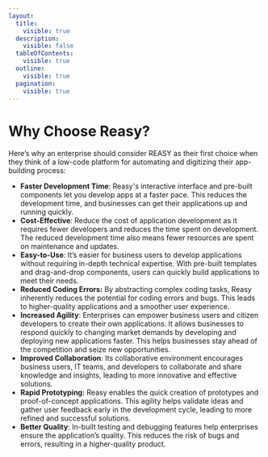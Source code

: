 ```yaml
---
layout:
  title:
    visible: true
  description:
    visible: false
  tableOfContents:
    visible: true
  outline:
    visible: true
  pagination:
    visible: true
---
```


# Why Choose Reasy?

Here’s why an enterprise should consider REASY as their first choice when they think of a low-code platform for automating and digitizing their app-building process:

* **Faster Development Time**: Reasy's interactive interface and pre-built components let you develop apps at a faster pace. This reduces the development time, and businesses can get their applications up and running quickly.
* **Cost-Effective**: Reduce the cost of application development as it requires fewer developers and reduces the time spent on development. The reduced development time also means fewer resources are spent on maintenance and updates.
* **Easy-to-Use**: It’s easier for business users to develop applications without requiring in-depth technical expertise. With pre-built templates and drag-and-drop components, users can quickly build applications to meet their needs.
* **Reduced Coding Errors:** By abstracting complex coding tasks, Reasy inherently reduces the potential for coding errors and bugs. This leads to higher-quality applications and a smoother user experience.
* **Increased Agility**: Enterprises can empower business users and citizen developers to create their own applications. It allows businesses to respond quickly to changing market demands by developing and deploying new applications faster. This helps businesses stay ahead of the competition and seize new opportunities.
* **Improved Collaboration**: Its collaborative environment encourages business users, IT teams, and developers to collaborate and share knowledge and insights, leading to more innovative and effective solutions.
* **Rapid Prototyping:** Reasy enables the quick creation of prototypes and proof-of-concept applications. This agility helps validate ideas and gather user feedback early in the development cycle, leading to more refined and successful solutions.
* **Better Quality**: In-built testing and debugging features help enterprises ensure the application’s quality. This reduces the risk of bugs and errors, resulting in a higher-quality product.
